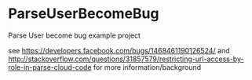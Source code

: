 # ParseUserBecomeBug
Parse User become bug example project

see https://developers.facebook.com/bugs/1468461190126524/ and http://stackoverflow.com/questions/31857579/restricting-url-access-by-role-in-parse-cloud-code for more information/background
